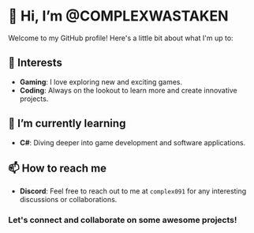 # 👋 Hi, I’m @COMPLEXWASTAKEN

Welcome to my GitHub profile! Here's a little bit about what I'm up to:

## 👀 Interests
- **Gaming**: I love exploring new and exciting games.
- **Coding**: Always on the lookout to learn more and create innovative projects.

## 🌱 I’m currently learning
- **C#**: Diving deeper into game development and software applications.

## 📫 How to reach me
- **Discord**: Feel free to reach out to me at `complex091` for any interesting discussions or collaborations.

### Let's connect and collaborate on some awesome projects!
